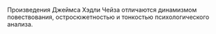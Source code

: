 <!--2017-06-01 21:18:16-->
Произведения Джеймса Хэдли Чейза отличаются динамизмом повествования, остросюжетностью и тонкостью психологического анализа.